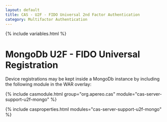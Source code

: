 ```yaml
---
layout: default
title: CAS - U2F - FIDO Universal 2nd Factor Authentication
category: Multifactor Authentication
---
```


{% include variables.html %}

# MongoDb U2F - FIDO Universal Registration

Device registrations may be kept inside a MongoDb instance by including the following module in the WAR overlay:

{% include casmodule.html group="org.apereo.cas" module="cas-server-support-u2f-mongo" %}

{% include casproperties.html
modules="cas-server-support-u2f-mongo" %}

